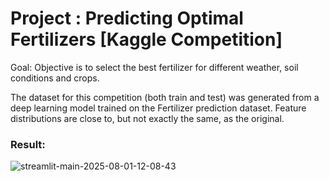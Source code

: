 <h1>Project : Predicting Optimal Fertilizers [Kaggle Competition]</h1>

Goal: Objective is to select the best fertilizer for different weather, soil conditions and crops.<br>

The dataset for this competition (both train and test) was generated from a deep learning model trained on the Fertilizer prediction dataset. Feature distributions are close to, but not exactly the same, as the original.

<h3>Result:</h3>

![streamlit-main-2025-08-01-12-08-43](https://github.com/user-attachments/assets/7c305694-6020-40d0-8b35-0a34641149e1)





